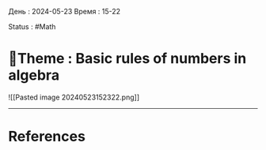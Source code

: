 День : 2024-05-23 
Время : 15-22

Status : #Math  

# 📏Theme : Basic rules of numbers in algebra

![[Pasted image 20240523152322.png]]


---
# References
